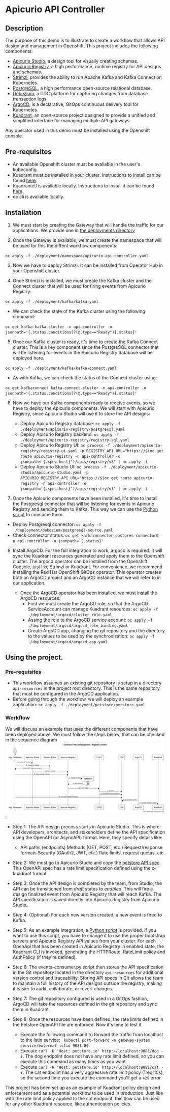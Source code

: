 # Apicurio API Controller

## Description

The purpose of this demo is to illustrate to create a workflow that allows API design and management in Openshift.
This project includes the following components:

* [Apicurio Studio](https://github.com/apicurio/apicurio-studio), a design tool for visually creating schemas.
* [Apicurio Registry](https://github.com/apicurio/apicurio-registry), a high performance, runtime registry for API designs and schemas.
* [Strimzi](https://github.com/strimzi), provides the ability to run Apache Kafka and Kafka Connect on Kubernetes.
* [PostgreSQL](https://github.com/postgres/postgres), a high performance open-source relational database.
* [Debezium](https://github.com/debezium/debezium/), a CDC platform for capturing changes from database transaction logs.
* [ArgoCD](https://github.com/argoproj/argo-cd), is a declarative, GitOps continuous delivery tool for Kubernetes.
* [Kuadrant](https://github.com/Kuadrant), an open-source project designed to provide a unified and simplified interface for managing multiple API gateways.

Any operator used in this demo must be installed using the Openshift console.

## Pre-requisites

* An available Openshift cluster must be available in the user's kubeconfig.
* Kuadrant must be installed in your cluster. Instructions to install can be found [here](https://docs.kuadrant.io/0.11.0/kuadrant-operator/doc/install/install-openshift/).
* Kuadrantctl is available locally. Instructions to install it can be found [here](https://github.com/Kuadrant/kuadrantctl?tab=readme-ov-file#installing-pre-compiled-binaries).
* oc cli is available locally.


## Installation

1. We must start by creating the Gateway that will handle the traffic for our applications. We provide one in [the deployments directory](./deployment/petstore/gateway.yaml)

2. Once the Gateway is available, we must create the namespace that will be used for this the diffent workflow components:

  `oc apply -f ./deployment/namespace/apicurio-api-controller.yaml`

3. Now we have to deploy Strimzi. It can be installed from Operator Hub in your Openshift cluster.

4. Once Strimzi is installed, we must create the Kafka cluster and the Connect cluster that will be used for firing events from Apicurio Registry:

`oc apply -f ./deployment/kafka/kafka.yaml`

  * We can check the state of the Kafka cluster using the following command:

`oc get kafka kafka-cluster -n api-controller -o jsonpath='{.status.conditions[?(@.type=="Ready")].status}'`

5. Once our Kafka cluster is ready, it's time to create the Kafka Connect cluster. This is a key component since the PostgreSQL connector that will be listening for events in the Apicurio Registry database will be deployed here.

`oc apply -f ./deployment/kafka/kafka-connect.yaml`

  * As with Kafka, we can check the status of the Connect cluster using:

`oc get kafkaconnect kafka-connect-cluster -n api-controller -o jsonpath='{.status.conditions[?(@.type=="Ready")].status}'`

6. Now we have our Kafka components ready to receive events, so we have to deploy the Apicurio components. We will start with Apicurio Registry, since Apicurio Studio will use it to store the API designs:

   * Deploy Apicurio Registry database: `oc apply -f ./deployment/apicurio-registry/postgresql.yaml`
   * Deploy Apicurio Registry backend: `oc apply -f ./deployment/apicurio-registry/registry-sql.yaml`
   * Deploy Apicurio Registry UI: `oc process -f ./deployment/apicurio-registry/registry-ui.yaml -p REGISTRY_API_URL="https://$(oc get route apicurio-registry -n api-controller -o jsonpath='{.spec.host}')/apis/registry/v3" | oc apply -f -`
   * Deploy Apicurio Studio UI: `oc process -f ./deployment/apicurio-studio/apicurio-studio.yaml -p APICURIO_REGISTRY_API_URL="https://$(oc get route apicurio-registry -n api-controller -o jsonpath='{.spec.host}')/apis/registry/v3" | oc apply -f -`

7. Once the Apicurio components have been installed, it's time to install the Postgresql connector that will be listening for events in Apicurio Registry and sending them to Kafka. This way we can use the [Python script](./scripts/events-consumer.py) to consume them.

  * Deploy Postgresql connector: `oc apply -f ./deployment/debezium/postgresql-source.yaml`
  * Check connector status: `oc get kafkaconnector postgres-connector0 -n api-controller -o jsonpath='{.status}'`

8. Install ArgoCD. For the full integration to work, argocd is required. It will sync the Kuadrant resources generated and apply them to the Openshift cluster. The argocd operator can be installed from the Openshift Console, just like Strimzi or Kuadrant. For convenience, we recommend installing the Red Hat OpenShift GitOps operator. This operator creates both an ArgoCD project and an ArgoCD instance that we will refer to in our application.

   * Once the ArgoCD operator has been installed, we must install the ArgoCD resources:
     * First we must create the ArgoCD role, so that the ArgoCD ServiceAccount can manage Kuadrant resources:  `oc apply -f ./deployment/argocd/cluster_role.yaml`
     * Assing the role to the ArgoCD service account: `oc apply -f ./deployment/argocd/argocd_role_binding.yaml`
     * Create ArgoCD app, changing the git repository and the directory to the values to be used by the synchronization: `oc apply -f ./deployment/argocd/argocd_app.yaml`


## Using the project.

### Pre-requisites

* This workflow assumes an existing git repository is setup in a directory `api-resources` in the project root directory. This is the same repository that must be configured in the ArgoCD application.
* Before going through the workflow, we will deploy an example application: `oc apply -f ./deployment/petstore/petstore.yaml`

### Workflow

We will discuss an example that uses the different components that have been deployed above. We must follow the steps below, that can be checked in the sequence diagram ![Sequence diagram displaying the flow for API designs going from Apicurio Studio to the Kuadrant resources being generated in the cluster](diagram.png):

* Step 1: The API design process starts in Apicurio Studio. This is where API developers, architects, and stakeholders define the API specification using the OpenAPI (or AsyncAPI) format. Here, they specify details like:
  * API paths (endpoints)
Methods (GET, POST, etc.)
Request/response formats
Security (OAuth2, JWT, etc.)
Rate limits, request quotas, etc.

* Step 2: We must go to Apicurio Studio and copy the [petstore API spec](./deployment/petstore/petstore-with-rate-limit.yaml). This OpenAPI spec has a rate limit specification defined using the x-kuadrant format.

* Step 3: Once the API design is completed by the team, from Studio, the API can be transitioned from _draft_ status to _enabled_. This will fire a design finalized event from Apicurio Registry that will reach Kafka.  The API specification is saved directly into Apicurio Registry from Apicurio Studio.

* Step 4: (Optional) For each new version created, a new event is fired to Kafka.

* Step 5: As an example integration, a [Python script](./scripts/events-consumer.py) is provided. If you want to use this script, you have to change it to use the proper bootstrap servers and Apicurio Registry API values from your cluster. For each OpenApi that has been created in Apicurio Registry in enabled state, the Kuadrant CLI is invoked, generating the HTTPRoute, RateLimit policy and AuthPolicy (if they're defined). 

* Step 6: The events-consumer.py script then stores the API specification in the Git repository located in the directory `api-resources` for additional version control and traceability. Storing API specs in Git allows the team to maintain a full history of the API designs outside the registry, making it easier to audit, collaborate, or revert changes.

* Step 7: The git repository configured is used in a GitOps fashion, ArgoCD will take the resources defined in the git repository and sync them in Kuadrant.

* Step 8: Once the resources have been defined, the rate limits defined in the Petstore OpenAPI file are enforced. Now it's time to test it
  * Execute the following command to forward the traffic from localhost to the Istio service: ` kubectl port-forward -n gateway-system service/external-istio 9081:80`.
  * Execute `curl -H 'Host: petstore.io' http://localhost:9081/dog -i`. The dog endpoint does not have any rate limit defined, so you can execute this command as many times as you want.
  * Execute `curl -H 'Host: petstore.io' http://localhost:9081/cat -i`. The cat endpoint has a very aggressive rate limit policy (1req/10s), so the second time you execute the command you'll get a `429` error.

This project has been set up as an example of Kuadrant policy design and enforcement and as a potential workflow to be used in production. Just like with the rate limit policy applied to the cat endpoint, this flow can be used for any other Kuadrant resource, like authentication policies.